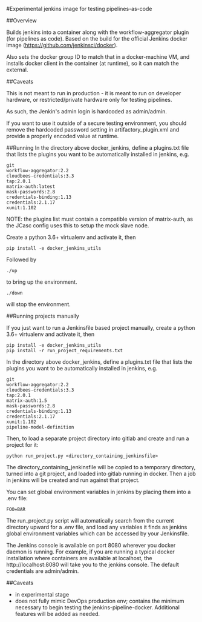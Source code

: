 #Experimental jenkins image for testing pipelines-as-code

##Overview

Builds jenkins into a container along with the workflow-aggregator plugin (for pipelines as code).  Based on the build for the official Jenkins docker image (https://github.com/jenkinsci/docker).

Also sets the docker group ID to match that in a docker-machine VM, and installs docker client in the container (at runtime), so it can match the external.

##Caveats

This is not meant to run in production - it is meant to run on developer hardware, or restricted/private hardware only for testing pipelines.

As such, the Jenkin's admin login is hardcoded as admin/admin.

If you want to use it outside of a secure testing environment, you should remove the hardcoded password setting in artifactory_plugin.xml and provide a properly encoded value at runtime.

##Running
In the directory above docker_jenkins, define a plugins.txt file that lists the plugins you want to be automatically installed in jenkins, e.g.

```
git
workflow-aggregator:2.2
cloudbees-credentials:3.3
tap:2.0.1
matrix-auth:latest
mask-passwords:2.8
credentials-binding:1.13
credentials:2.1.17
xunit:1.102

```

NOTE: the plugins list must contain a compatible version of matrix-auth, as the JCasc config uses this to setup the mock slave node.

Create a python 3.6+ virtualenv and activate it, then

```
pip install -e docker_jenkins_utils
```

Followed by

```
./up
```

to bring up the environment.

```
./down
```

will stop the environment.


##Running projects manually

If you just want to run a Jenkinsfile based project manually, create a python 3.6+ virtualenv and activate it, then

```
pip install -e docker_jenkins_utils
pip install -r run_project_requirements.txt
```

In the directory above docker_jenkins, define a plugins.txt file that lists the plugins you want to be automatically installed in jenkins, e.g.

```
git
workflow-aggregator:2.2
cloudbees-credentials:3.3
tap:2.0.1
matrix-auth:1.5
mask-passwords:2.8
credentials-binding:1.13
credentials:2.1.17
xunit:1.102
pipeline-model-definition
```

Then, to load a separate project directory into gitlab and create and run a project for it:

```
python run_project.py <directory_containing_jenkinsfile>
```

The directory_containing_jenkinsfile will be copied to a temporary directory, turned into a git project, and loaded into gitlab running in docker.  Then a job in jenkins will be created and run against that project.

You can set global environment variables in jenkins by placing them into a .env file:

```
FOO=BAR
```

The run_project.py script will automatically search from the current directory upward for a .env file, and load any variables it finds as jenkins global environment variables which can be accessed by your Jenkinsfile.

The Jenkins console is available on port 8080 wherever you docker daemon is running.  For example, if you are running a typical docker installation where containers are available at localhost, the http://localhost:8080 will take you to the jenkins console.  The default credentials are admin/admin.


##Caveats

- in experimental stage
- does not fully mimic DevOps production env; contains the minimum necessary to begin testing the jenkins-pipeline-docker.  Additional features will be added as needed.
